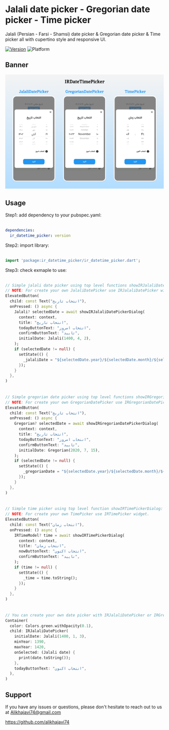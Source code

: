 # Jalali date picker - Gregorian date picker - Time picker

Jalali (Persian - Farsi - Shamsi) date picker & Gregorian date picker & Time picker all with cupertino style and responsive UI.

[![Version](https://img.shields.io/pub/v/ir_datetime_picker?color=007AFF)](https://pub.dev/packages/ir_datetime_picker)
![Platform](https://img.shields.io/badge/platform-android%20%7C%20ios%20%7C%20web-brightgreen)

## Banner

![IRDateTimePicker Banner](https://github.com/alikhajavi74/ir_datetime_picker/raw/master/banner.png)


## Usage

Step1: add dependency to your pubspec.yaml:

```yaml

dependencies:
  ir_datetime_picker: version

```

Step2: import library:

```dart

import 'package:ir_datetime_picker/ir_datetime_picker.dart';

```

Step3: check exmaple to use:

```dart

// Simple jalali date picker using top level functions showIRJalaliDatePickerDialog or showIRJalaliDatePickerRoute:
// NOTE: For create your own JalaliDatePicker use IRJalaliDatePicker widget.
ElevatedButton(
  child: const Text("انتخاب تاریخ"),
  onPressed: () async {
    Jalali? selectedDate = await showIRJalaliDatePickerDialog(
      context: context,
      title: "انتخاب تاریخ",
      todayButtonText: "انتخاب امروز",
      confirmButtonText: "تایید",
      initialDate: Jalali(1400, 4, 2),
    );
    if (selectedDate != null) {
      setState(() {
        _jalaliDate = "${selectedDate.year}/${selectedDate.month}/${selectedDate.day}";
      });
    }
  },
)


// Simple gregorian date picker using top level functions showIRGregorianDatePickerDialog or showIRGregorianDatePickerRoute:
// NOTE: For create your own GregorianDatePicker use IRGregorianDatePicker widget.
ElevatedButton(
  child: const Text("انتخاب تاریخ"),
  onPressed: () async {
    Gregorian? selectedDate = await showIRGregorianDatePickerDialog(
      context: context,
      title: "انتخاب تاریخ",
      todayButtonText: "انتخاب امروز",
      confirmButtonText: "تایید",
      initialDate: Gregorian(2020, 7, 15),
    );
    if (selectedDate != null) {
      setState(() {
        _gregorianDate = "${selectedDate.year}/${selectedDate.month}/${selectedDate.day}";
      });
    }
  },
)


// Simple time picker using top level function showIRTimePickerDialog:
// NOTE: For create your own TimePicker use IRTimePicker widget.
ElevatedButton(
  child: const Text("انتخاب زمان"),
  onPressed: () async {
    IRTimeModel? time = await showIRTimePickerDialog(
      context: context,
      title: "انتخاب زمان",
      nowButtonText: "انتخاب اکنون",
      confirmButtonText: "تایید",
    );
    if (time != null) {
      setState(() {
        _time = time.toString();
      });
    }
  },
)


// You can create your own date picker with IRJalaliDatePicker or IRGregorianDatePicker widgets:
Container(
  color: Colors.green.withOpacity(0.1),
  child: IRJalaliDatePicker(
    initialDate: Jalali(1400, 1, 3),
    minYear: 1390,
    maxYear: 1420,
    onSelected: (Jalali date) {
      print(date.toString());
    },
    todayButtonText: "انتخاب اکنون",
  ),
)

```

## Support

If you have any issues or questions, please don't hesitate to reach out to us at Alikhajavi74@gmail.com

https://github.com/alikhajavi74